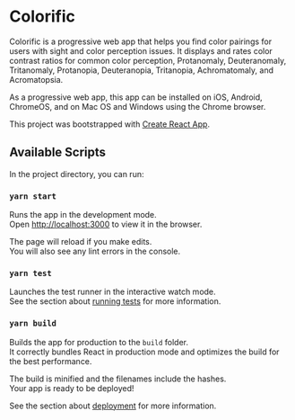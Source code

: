 # Colorific
Colorific is a progressive web app that helps you find color pairings for users with sight and color perception issues. It displays and rates color contrast ratios for common color perception, Protanomaly, Deuteranomaly, Tritanomaly, Protanopia, Deuteranopia, Tritanopia, Achromatomaly, and Acromatopsia.

As a progressive web app, this app can be installed on iOS, Android, ChromeOS, and on Mac OS and Windows using the Chrome browser.

This project was bootstrapped with [Create React App](https://github.com/facebook/create-react-app).

## Available Scripts

In the project directory, you can run:

### `yarn start`

Runs the app in the development mode.<br />
Open [http://localhost:3000](http://localhost:3000) to view it in the browser.

The page will reload if you make edits.<br />
You will also see any lint errors in the console.

### `yarn test`

Launches the test runner in the interactive watch mode.<br />
See the section about [running tests](https://facebook.github.io/create-react-app/docs/running-tests) for more information.

### `yarn build`

Builds the app for production to the `build` folder.<br />
It correctly bundles React in production mode and optimizes the build for the best performance.

The build is minified and the filenames include the hashes.<br />
Your app is ready to be deployed!

See the section about [deployment](https://facebook.github.io/create-react-app/docs/deployment) for more information.
